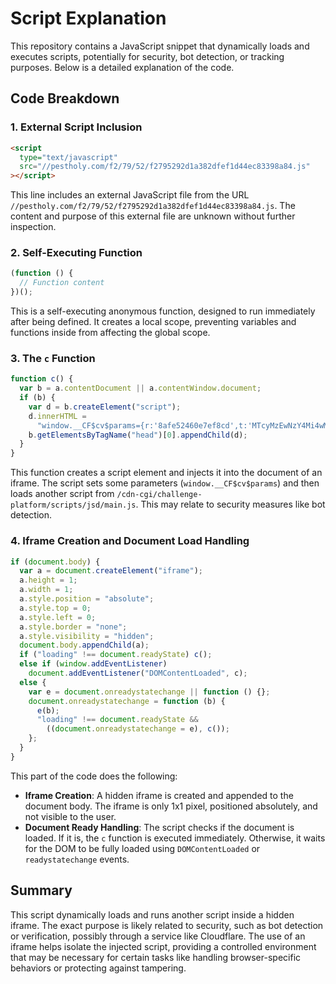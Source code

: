 # Script Explanation

This repository contains a JavaScript snippet that dynamically loads and executes scripts, potentially for security, bot detection, or tracking purposes. Below is a detailed explanation of the code.

## Code Breakdown

### 1. External Script Inclusion

```html
<script
  type="text/javascript"
  src="//pestholy.com/f2/79/52/f2795292d1a382dfef1d44ec83398a84.js"
></script>
```

This line includes an external JavaScript file from the URL `//pestholy.com/f2/79/52/f2795292d1a382dfef1d44ec83398a84.js`. The content and purpose of this external file are unknown without further inspection.

### 2. Self-Executing Function

```javascript
(function () {
  // Function content
})();
```

This is a self-executing anonymous function, designed to run immediately after being defined. It creates a local scope, preventing variables and functions inside from affecting the global scope.

### 3. The `c` Function

```javascript
function c() {
  var b = a.contentDocument || a.contentWindow.document;
  if (b) {
    var d = b.createElement("script");
    d.innerHTML =
      "window.__CF$cv$params={r:'8afe52460e7ef8cd',t:'MTcyMzEwNzY4Mi4wMDAwMDA='};var a=document.createElement('script');a.nonce='';a.src='/cdn-cgi/challenge-platform/scripts/jsd/main.js';document.getElementsByTagName('head')[0].appendChild(a);";
    b.getElementsByTagName("head")[0].appendChild(d);
  }
}
```

This function creates a script element and injects it into the document of an iframe. The script sets some parameters (`window.__CF$cv$params`) and then loads another script from `/cdn-cgi/challenge-platform/scripts/jsd/main.js`. This may relate to security measures like bot detection.

### 4. Iframe Creation and Document Load Handling

```javascript
if (document.body) {
  var a = document.createElement("iframe");
  a.height = 1;
  a.width = 1;
  a.style.position = "absolute";
  a.style.top = 0;
  a.style.left = 0;
  a.style.border = "none";
  a.style.visibility = "hidden";
  document.body.appendChild(a);
  if ("loading" !== document.readyState) c();
  else if (window.addEventListener)
    document.addEventListener("DOMContentLoaded", c);
  else {
    var e = document.onreadystatechange || function () {};
    document.onreadystatechange = function (b) {
      e(b);
      "loading" !== document.readyState &&
        ((document.onreadystatechange = e), c());
    };
  }
}
```

This part of the code does the following:

- **Iframe Creation**: A hidden iframe is created and appended to the document body. The iframe is only 1x1 pixel, positioned absolutely, and not visible to the user.
- **Document Ready Handling**: The script checks if the document is loaded. If it is, the `c` function is executed immediately. Otherwise, it waits for the DOM to be fully loaded using `DOMContentLoaded` or `readystatechange` events.

## Summary

This script dynamically loads and runs another script inside a hidden iframe. The exact purpose is likely related to security, such as bot detection or verification, possibly through a service like Cloudflare. The use of an iframe helps isolate the injected script, providing a controlled environment that may be necessary for certain tasks like handling browser-specific behaviors or protecting against tampering.
